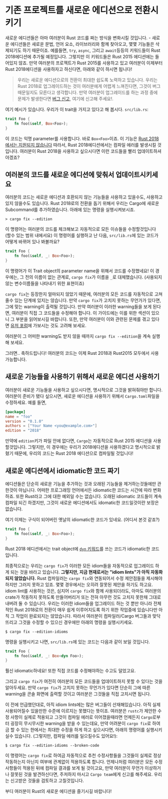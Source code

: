 # 기존 프로젝트를 새로운 에디션으로 전환시키기

새로운 에디션들은 아마 여러분이 Rust 코드를 짜는 방식을 변화시킬 것입니다. - 새로운 에디션들은 새로운 문법, 언어 요소, 라이브러리와 함께 찾아오고, 몇몇 기능들은 삭제되기도 하기 때문이죠. 예를들면, `try`, `async`, 그리고 `await`등등의 키워드들이 Rust 2018에디션에 추가될 예정입니다. 그렇지만 이 키워드들은 Rust 2015 에디션에는 들어있지 않죠. 만약 여러분의 프로젝트가 Rust 2015를 사용하고 있고 여러분이 이제부터 Rust 2018에디션을 사용하자고 하신다면, 아래와 같이 하시면 됩니다! 

> 우리는 새로운 에디션으로의 전환이 최대한 쉽도록 노력하고 있습니다. 
> 우리는 Rust 2018로 업그레이드하는 것이 여러분에게 어렵게 느껴진다면, 그것이 버그때문일지도 모른다고 생각합니다. 
> 만약 여러분이 업그레이드를 하는 과정 중에 문제가 발생한다면 [버그 신고](https://github.com/rust-lang/rust/issues/new), 여기에 신고해 주세요!.

여기 예시가 있습니다. 우리가 이 trait을 가지고 있다고 해 봅시다.
`src/lib.rs`:

```rust
trait Foo {
    fn foo(&self, Box<Foo>);
}
```

이 코드는 익명 parameter를 사용합니다. 바로 `Box<Foo>`이죠. 이 기능은 [Rust 2018에서는 지원되지 않습니다](../rust-2018/trait-system/no-anon-params.html) 따라서, Rust 2018에디션에서는 컴파일 에러를 발생시킬 것입니다. 여러분이 Rust 2018을 사용하고 싶으시다면 이런 코드들을 빨리 업데이트하셔야겠죠?

## 여러분의 코드를 새로운 에디션에 맞춰서 업데이트시키세요

여러분의 코드는 새로운 에디션과 호환되지 않는 기능들을 사용하고 있을수도, 사용하고 있지 않을수도 있습니다. Rust 2018로의 전환을 돕기 위해서 우리는 Cargo에 새로운 Subcommand를 추가하였습니다. 아래에 있는 명령을 실행시켜보시죠. 

```console
> cargo fix --edition
```

이 명령어는 여러분의 코드를 체크해보고 자동적으로 모든 이슈들을 수정할것입니다 (할수 있는 범위 내에서요) 이 명령어를 실행하고 난 다음, `src/lib.rs`에 있는 코드가 어떻게 바뀌어 있나 봐볼까요? 

```rust
trait Foo {
    fn foo(&self, _: Box<Foo>);
}
```

이 명령어가 이 Trait object의 parameter name을 위해서 코드를 수정했네요! 이 경우에는, 그 전의 이름이 없는 관계로, `cargo fix`가 이름을 `_`로 대체했습니다. (사용되지 않는 변수이름들을 나타내기 위한 표현이죠)

`cargo fix`는 등장한지 얼마되지 않았기 때문에, 여러분의 모든 코드를 자동적으로 고쳐줄수 있는 단계에 있지는 않습니다. 만약 `cargo fix`가 고치지 못하는 무언가가 있다면, 그에 맞는 warning이 출력될 것입니다. 만약 여러분이 이러한 warning들을 보게 된다면, 여러분이 직접 그 코드들을 수정해야 합니다. 이 가이드에는 이를 위한 섹션이 있으니 그 부분을 읽어보시길 바랍니다. 또한, 만약 여러분이 이와 관련된 문제를 겪고 있다면 [유저 포럼](https://users.rust-lang.org/)에 가보시는 것도 고려해 보세요. 

여러분이 그 어떠한 warning도 받지 않을 때까지 `cargo fix --edition`을 계속 실행해 보세요. 

그러면.. 축하드립니다! 여러분의 코드는 이제 Rust 2018과 Rust2015 모두에서 사용가능합니다.  

## 새로운 기능들을 사용하기 위해서 새로운 에디션 사용하기

여러분이 새로운 기능들을 사용하고 싶으시다면, 명시적으로 그것을 밝혀줘야만 합니다. 여러분이 준비가 됐다 싶으시면, 새로운 에디션을 사용하기 위해서 `Cargo.toml`파일을 수정하세요. 예를 들면, 

```toml
[package]
name = "foo"
version = "0.1.0"
authors = ["Your Name <you@example.com>"]
edition = "2018"
```

만약에 `edition`키가 파일 안에 없다면, `Cargo`는 자동적으로 Rust 2015 에디션을 사용할것입니다. 그렇지만, 이 경우에는 우리가 2018에디션을 사용하겠다고 명시적으로 밝혔기 때문에, 우리의 코드는 Rust 2018 에디션으로 컴파일될 것입니다!

## 새로운 에디션에서 idiomatic한 코드 짜기

에디션들은 단순히 새로운 기능을 추가하는 것과 오래된 기능들을 제거하는것들에만 관한것이 아닙니다. 어떠한 프로그래밍 언어에서든 idiomatic한 코드는 시간에 따라 변화하죠. 또한 Rust라고 그에 대한 예외일 수는 없습니다. 오래된 idiomatic 코드들이 계속 컴파일 되긴 하겠지만, 그것이 새로운 에디션에서도 idomatic한 코드일것이란 보장은 없습니다. 

여기 이제는 구식이 되어버린 옛날의 idiomatic한 코드가 있네요. (어디서 본것 같죠?)

```rust
trait Foo {
    fn foo(&self, _: Box<Foo>);
}
```

Rust 2018 에디션에서는 trait object에 [`dyn` 키워드](../rust-2018/trait-system/dyn-trait-for-trait-objects.html)를 쓰는 코드가 idiomatic한 코드입니다. 

최종적으로는 우리는 `cargo fix`가 이러한 모든 idiom들을 자동적으로 업그레이드 하게 되는 것을 바라고 있습니다. __그렇지만, 지금 현재로서는 "idiom lints"가 아직 자동화되지 않았습니다.__ Rust 컴파일러는 `cargo fix`와 연동되어서 수정 제안점들을 제시해야하지만 그러지 못하고 있죠. 몇몇 경우에서는 오히려 잘못된 제안을 하기도 하고요. idiom lint를 사용하는 것은, 심지어 `cargo fix`와 함께 사용되더라도, 아마도 여러분의 crate가 작동하지 못하도록 만들어버리거 또는 전혀 아무런 것도 고치지 못한채 그대로 내버려 둘 수 있습니다. 
우리는 이러한 idiom들을 업그레이드 하는 것 뿐만 아니라 전체적인 Rust 2018로의 전환이 매우 쉽게 이루어지도록 하기 위한 작업중에 있습니다만 아직 그 작업이 완료되지는 않았습니다. 따라서 여러분이 컴파일러/Cargo 버그들과 맞닥뜨리고 그것을 수정할 수 있으신 경우에만 아래의 명령을 실행시키세요. 

```console
$ cargo fix --edition-idioms
```

명령을 실행시키고 나면, `src/lib.rs`에 있는 코드는 다음과 같이 보일 것입니다. 

```rust
trait Foo {
    fn foo(&self, _: Box<dyn Foo>);
}
```

훨신 idiomatic하네요! 또한 직접 코드를 수정해야하는 수고도 덜었고요. 

그리고 `cargo fix`가 여전히 여러분의 모든 코드들을 업데이트하지 못할 수 있다는 것을 알아두세요. 만약 `cargo fix`가 고치지 못하는 무언가가 있다면 단순히 그에 따른 warning을 콘솔 화면에 출력할 것이고 여러분은 그것들을 직접 고치시면 됩니다. 

이 전에 언급했던대로, 아직 idiom lints에는 많은 버그들이 산재해있습니다. 아직 실제 사용되어질수 있을만한 수준에 이르지는 못했다는 뜻이죠. 여러분은 `rustc`가 제안한 수정 사항이 실제로 적용되고 그것이 컴파일 에러로 이어졌을때라면 언제든지 `Cargo`로부터 굉장히 무시무시한 warning을 받을 수 있는데요, 만약 어려분이 `cargo fix`로 하여금 할 수 있는 한에서는 최대한 수정을 하게 하고 싶으시다면, 아래의 명령어를 실행시키실수 있습니다. (그렇지만, 컴파일 에러를 일으킬수도 있어요!): 

```console
$ cargo fix --edition-idioms --broken-code
```

이 명령어는 `cargo fix`로 하여금 자동적으로 추천 수정사항들을 그것들이 실제로 정상작동하는지 아닌지 여부에 관계없이 적용하도록 합니다. 언제나처럼 여러분은 모든 수정사항들이 적용된 뒤에 컴파일 결과를 보게 될 것이고요, 만약 여러분이 무언가 이상하거나 잘못된 것을 발견하신다면, 주저하지 마시고 `Cargo team`에게 신고를 해주세요. 우리는 신고받은 것들을 검토하고 고칠것입니다. 

부디 여러분이 Rust의 새로운 에디션을 즐기시길 바랍니다!
